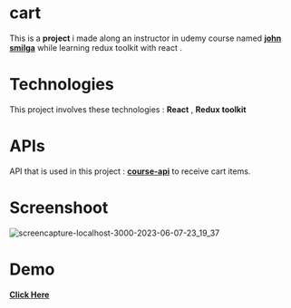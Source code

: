 # cart

This is a **project** i made along an instructor in udemy course named [**john smilga**](https://johnsmilga.com) while learning redux toolkit with react .

# Technologies

This project involves these technologies : **React** , **Redux toolkit**

# APIs

API that is used in this project : **[course-api](https://course-api.com/react-useReducer-cart-project)** to receive cart items.

# Screenshoot

![screencapture-localhost-3000-2023-06-07-23_19_37](https://github.com/Nader-CS/Tea-Station/assets/110199723/a5fb9563-fbd1-4519-b5f0-c465fa1d9e41)

# Demo

**[Click Here](https://melodious-bubblegum-9f10f2.netlify.app/)**
